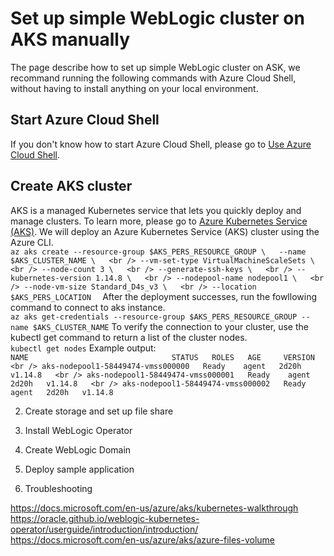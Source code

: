 # Set up simple WebLogic cluster on AKS manually

The page describe how to set up simple WebLogic cluster on ASK, we recommand running the following commands with Azure Cloud Shell, without having to install anything on your local environment.  

## Start Azure Cloud Shell
If you don't know how to start Azure Cloud Shell, please go to [Use Azure Cloud Shell](https://docs.microsoft.com/en-us/azure/aks/kubernetes-walkthrough#use-azure-cloud-shell).   

## Create AKS cluster  
AKS is a managed Kubernetes service that lets you quickly deploy and manage clusters. To learn more, please go to [Azure Kubernetes Service (AKS)](https://docs.microsoft.com/en-us/azure/aks/). We will deploy an Azure Kubernetes Service (AKS) cluster using the Azure CLI.  
``
az aks create --resource-group $AKS_PERS_RESOURCE_GROUP \  
--name $AKS_CLUSTER_NAME \  
<br />
--vm-set-type VirtualMachineScaleSets \  
<br />
--node-count 3 \  
<br />
--generate-ssh-keys \  
<br />
--kubernetes-version 1.14.8 \  
<br />
--nodepool-name nodepool1 \  
<br />
--node-vm-size Standard_D4s_v3 \  
<br />
--location $AKS_PERS_LOCATION  
``
After the deployment successes, run the fowllowing command to connect to aks instance.  
``
az aks get-credentials --resource-group $AKS_PERS_RESOURCE_GROUP --name $AKS_CLUSTER_NAME
``
To verify the connection to your cluster, use the kubectl get command to return a list of the cluster nodes.  
``
kubectl get nodes
``
Example output:  
``
NAME                                STATUS   ROLES   AGE     VERSION  
<br />
aks-nodepool1-58449474-vmss000000   Ready    agent   2d20h   v1.14.8  
<br />
aks-nodepool1-58449474-vmss000001   Ready    agent   2d20h   v1.14.8  
<br />
aks-nodepool1-58449474-vmss000002   Ready    agent   2d20h   v1.14.8  
``

2. Create storage and set up file share  

3. Install WebLogic Operator  
4. Create WebLogic Domain  
5. Deploy sample application  
6. Troubleshooting  

https://docs.microsoft.com/en-us/azure/aks/kubernetes-walkthrough
https://oracle.github.io/weblogic-kubernetes-operator/userguide/introduction/introduction/
https://docs.microsoft.com/en-us/azure/aks/azure-files-volume

